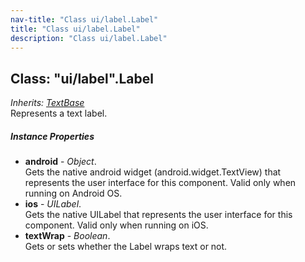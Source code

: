 ```yaml
---
nav-title: "Class ui/label.Label"
title: "Class ui/label.Label"
description: "Class ui/label.Label"
---
```

## Class: "ui/label".Label  
_Inherits:_ [_TextBase_](../../ui/text-base/TextBase.md)  
Represents a text label.

##### Instance Properties
 - **android** - _Object_.    
  Gets the native android widget (android.widget.TextView) that represents the user interface for this component. Valid only when running on Android OS.
 - **ios** - _UILabel_.    
  Gets the native UILabel that represents the user interface for this component. Valid only when running on iOS.
 - **textWrap** - _Boolean_.    
  Gets or sets whether the Label wraps text or not.